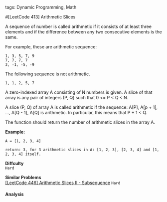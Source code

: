 tags: Dynamic Programming, Math

#[LeetCode 413] Arithmetic Slices

A sequence of number is called arithmetic if it consists of at least three elements and if the difference between any two consecutive elements is the same.

For example, these are arithmetic sequence:

    1, 3, 5, 7, 9
    7, 7, 7, 7
    3, -1, -5, -9

The following sequence is not arithmetic.

    1, 1, 2, 5, 7

A zero-indexed array A consisting of N numbers is given. A slice of that array is any pair of integers (P, Q) such that 0 <= P < Q < N.

A slice (P, Q) of array A is called arithmetic if the sequence:
A[P], A[p + 1], ..., A[Q - 1], A[Q] is arithmetic. In particular, this means that P + 1 < Q.

The function should return the number of arithmetic slices in the array A.


**Example:**

    A = [1, 2, 3, 4]

    return: 3, for 3 arithmetic slices in A: [1, 2, 3], [2, 3, 4] and [1, 2, 3, 4] itself.



**Diffculty**  
`Hard`

**Similar Problems**  
[[LeetCode 446] Arithmetic Slices II - Subsequence]() `Hard`


#### Analysis





